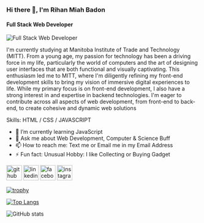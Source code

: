 ### Hi there 👋, I'm Rihan Miah Badon
#### Full Stack Web Developer
![Full Stack Web Developer](https://media.giphy.com/media/xT9IgzoKnwFNmISR8I/giphy.gif?cid=ecf05e47txc61pk5033lxnfcgsveo3ddqtkdl0uh54iojl4h&ep=v1_gifs_search&rid=giphy.gif&ct=g)

I'm currently studying at Manitoba Institute of Trade and Technology (MITT). From a young age, my passion for technology has been a driving force in my life, particularly the world of computers and the art of designing user interfaces that are both functional and visually captivating. This enthusiasm led me to MITT, where I'm diligently refining my front-end development skills to bring my vision of immersive digital experiences to life. While my primary focus is on front-end development, I also have a strong interest in and expertise in backend technologies. I'm eager to contribute across all aspects of web development, from front-end to back-end, to create cohesive and dynamic web solutions

Skills: HTML / CSS / JAVASCRIPT

- 🌱 I’m currently learning JavaScript 
- 💬 Ask me about Web Development, Computer & Science Buff 
- 📫 How to reach me:  Text me or Email me in my  Email Address 
- ⚡ Fun fact: Unusual Hobby: I like Collecting or Buying Gadget 


[<img src='https://cdn.jsdelivr.net/npm/simple-icons@3.0.1/icons/github.svg' alt='github' height='40'>](https://github.com/RihanBadhon)  [<img src='https://cdn.jsdelivr.net/npm/simple-icons@3.0.1/icons/linkedin.svg' alt='linkedin' height='40'>](https://www.linkedin.com/in/https://www.linkedin.com/in/rihan-badhon-05447428b?utm_source=share&utm_campaign=share_via&utm_content=profile&utm_medium=android_app/)  [<img src='https://cdn.jsdelivr.net/npm/simple-icons@3.0.1/icons/facebook.svg' alt='facebook' height='40'>](https://www.facebook.com/https://www.facebook.com/profile.php?id=61556534991371)  [<img src='https://cdn.jsdelivr.net/npm/simple-icons@3.0.1/icons/instagram.svg' alt='instagram' height='40'>](https://www.instagram.com/https://www.instagram.com/ryan_badhon?utm_source=qr&igsh=MWtuNGsweGhneWw2YQ==/)  

[![trophy](https://github-profile-trophy.vercel.app/?username=RihanBadhon)](https://github.com/ryo-ma/github-profile-trophy)

[![Top Langs](https://github-readme-stats.vercel.app/api/top-langs/?username=RihanBadhon)](https://github.com/anuraghazra/github-readme-stats)

![GitHub stats](https://github-readme-stats.vercel.app/api?username=RihanBadhon&show_icons=true&count_private=true)  



